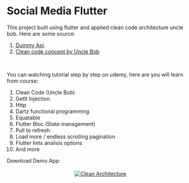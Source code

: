 # Social Media Flutter 

This project built using flutter and applied clean code architecture uncle bob.
Here are some source:
</br>
1. [Dummy Api](https://dummyapi.io).
2. [Clean code concept by Uncle Bob](https://blog.cleancoder.com/uncle-bob/2012/08/13/the-clean-architecture.html)
</br>

You can watching tutorial step by step on udemy, here are you will learn from course:

1. Clean Code (Uncle Bob)
2. GetIt Injection
3. Http
4. Dartz functional programming
5. Equatable
6. Flutter Bloc (State management)
7. Pull to refresh
8. Load more / endless scrolling pagination
9. Flutter lints analisis options
10. And more

Download Demo App:
</br>
<p align="center">
 <a href="https://play.google.com/store/apps/details?id=com.manga.android" target="_blank"> <img src="https://user-images.githubusercontent.com/33416633/235574139-14e6cdd0-ade8-4190-8e90-83010e370110.png" alt="Clean Architecture" style="vertical-align:top; margin:4px"> </a>
</p>
